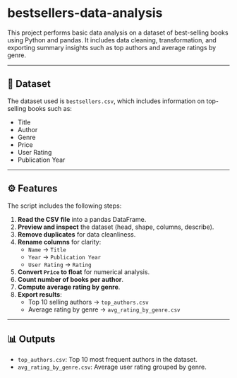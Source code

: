 # bestsellers-data-analysis

This project performs basic data analysis on a dataset of best-selling books using Python and pandas. It includes data cleaning, transformation, and exporting summary insights such as top authors and average ratings by genre.

---

## 📁 Dataset

The dataset used is `bestsellers.csv`, which includes information on top-selling books such as:

- Title
- Author
- Genre
- Price
- User Rating
- Publication Year

---

## ⚙️ Features

The script includes the following steps:

1. **Read the CSV file** into a pandas DataFrame.
2. **Preview and inspect** the dataset (head, shape, columns, describe).
3. **Remove duplicates** for data cleanliness.
4. **Rename columns** for clarity:
   - `Name` → `Title`
   - `Year` → `Publication Year`
   - `User Rating` → `Rating`
5. **Convert `Price` to float** for numerical analysis.
6. **Count number of books per author**.
7. **Compute average rating by genre**.
8. **Export results**:
   - Top 10 selling authors → `top_authors.csv`
   - Average rating by genre → `avg_rating_by_genre.csv`

---

## 📊 Outputs

- `top_authors.csv`: Top 10 most frequent authors in the dataset.
- `avg_rating_by_genre.csv`: Average user rating grouped by genre.
